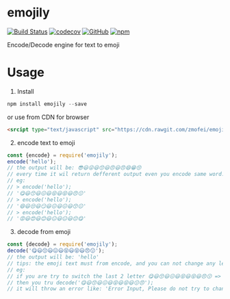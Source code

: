 # emojily

[![Build Status](https://travis-ci.com/zmofei/emojily.svg?branch=master)](https://travis-ci.com/zmofei/emojily) [![codecov](https://codecov.io/gh/zmofei/emojily/branch/master/graph/badge.svg)](https://codecov.io/gh/zmofei/emojily) [![GitHub](https://img.shields.io/github/license/mashape/apistatus.svg)](LICENSE) [![npm](https://img.shields.io/npm/v/emojily.svg)](https://www.npmjs.com/package/emojily)


Encode/Decode engine for text to emoji

# Usage

1. Install 

```Javascript
npm install emojily --save
```

or use from CDN for browser

```html
<srcipt type="text/javascript" src="https://cdn.rawgit.com/zmofei/emojily/master/dist/emojily.js"></script>
```

2. encode text to emoji

```javascript
const {encode} = require('emojily');
encode('hello');
// the output will be: 😎😃😜😃😙😃😠😃😠😄😁😚
// every time it wil return defferent output even you encode same word.
// eg:
// > encode('hello');
// '😋😃😙😃😖😃😝😃😝😃😠😗'
// > encode('hello');
// '😄😃😒😃😏😃😖😃😖😃😙😐'
// > encode('hello');
// '😡😃😍😃😊😃😑😃😑😃😔😋'
```

3. decode from emoji

```javascript
const {decode} = require('emojily');
decode('😋😃😙😃😖😃😝😃😝😃😠😗');
// the output will be: 'hello'
// tips: the emoji text must from encode, and you can not change any letter in the text.
// eg:
// if you are try to switch the last 2 letter 😋😃😙😃😖😃😝😃😝😃😠😗 => 😋😃😙😃😖😃😝😃😝😃😗😠
// then you tru decode('😋😃😙😃😖😃😝😃😝😃😗😠');
// it will throw an error like: 'Error Input, Please do not try to change any character'
```
